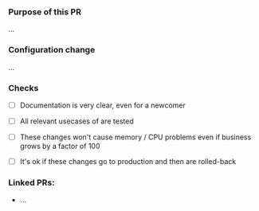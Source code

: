 ### Purpose of this PR

...

### Configuration change

...

### Checks

- [ ] Documentation is very clear, even for a newcomer
- [ ] All relevant usecases of are tested
- [ ] These changes won't cause memory / CPU problems even if business grows by a factor of 100
- [ ] It's ok if these changes go to production and then are rolled-back


### Linked PRs:

- ...
